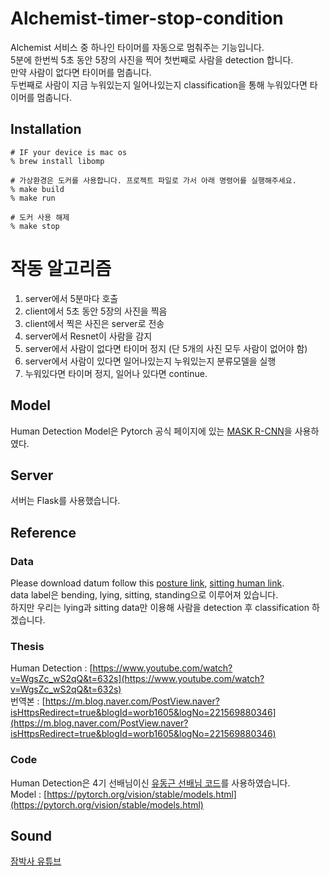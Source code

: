 # Alchemist-timer-stop-condition
Alchemist 서비스 중 하나인 타이머를 자동으로 멈춰주는 기능입니다.  
5분에 한번씩 5초 동안 5장의 사진을 찍어 첫번째로 사람을 detection 합니다.  
만약 사람이 없다면 타이머를 멈춥니다.  
두번째로 사람이 지금 누워있는지 일어나있는지 classification을 통해 누워있다면 타이머를 멈춥니다.

## Installation
```
# IF your device is mac os
% brew install libomp

# 가상환경은 도커를 사용합니다. 프로젝트 파일로 가서 아래 명령어를 실행해주세요.
% make build
% make run

# 도커 사용 해제
% make stop
```

# 작동 알고리즘
1. server에서 5분마다 호출  
2. client에서 5초 동안 5장의 사진을 찍음  
3. client에서 찍은 사진은 server로 전송  
4. server에서 Resnet이 사람을 감지  
5. server에서 사람이 없다면 타이머 정지 (단 5개의 사진 모두 사람이 없어야 함)  
6. server에서 사람이 있다면 일어나있는지 누워있는지 분류모델을 실행  
7. 누워있다면 타이머 정지, 일어나 있다면 continue.

## Model
Human Detection Model은 Pytorch 공식 페이지에 있는 [MASK R-CNN](https://arxiv.org/abs/1703.06870)을 사용하였다.  


## Server
서버는 Flask를 사용했습니다.

## Reference

### Data
Please download datum follow this [posture link](https://www.kaggle.com/deepshah16/silhouettes-of-human-posture?select=bending), [sitting human link](http://www2.informatik.uni-freiburg.de/~oliveira/dataset.html).  
data label은 bending, lying, sitting, standing으로 이루어져 있습니다.  
하지만 우리는 lying과 sitting data만 이용해 사람을 detection 후 classification 하겠습니다.

### Thesis
Human Detection : [https://www.youtube.com/watch?v=WgsZc_wS2qQ&t=632s](https://www.youtube.com/watch?v=WgsZc_wS2qQ&t=632s)  
번역본 : [https://m.blog.naver.com/PostView.naver?isHttpsRedirect=true&blogId=worb1605&logNo=221569880346](https://m.blog.naver.com/PostView.naver?isHttpsRedirect=true&blogId=worb1605&logNo=221569880346)


### Code
Human Detection은 4기 선배님이신 [유동근 선배님 코드](https://github.com/DonggeunYu/HumanDetectionCCTV)를 사용하였습니다.  
Model : [https://pytorch.org/vision/stable/models.html](https://pytorch.org/vision/stable/models.html)

## Sound
[잠박사 유튜브](https://www.youtube.com/channel/UClrKpnEehrQydacUHBptWcw/videos)

